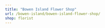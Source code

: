 ```yaml
---
title: "Bowen Island Flower Shop"
url: /bowen-island/bowen-island-flower-shop/
shop: florist
---
```

